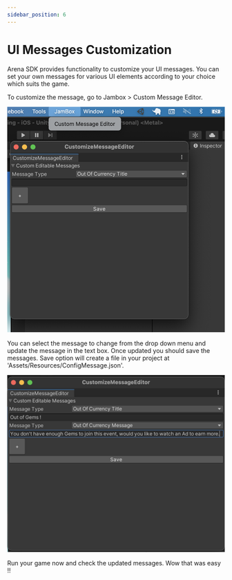 ```yaml
---
sidebar_position: 6
---
```


# UI Messages Customization

Arena SDK provides functionality to customize your UI messages. You can set your own messages for various UI elements according to your choice which suits the game.

To customize the message, go to Jambox > Custom Message Editor. 

![image](../../static/img/editor_custom_message_option.png)

You can select the message to change from the drop down menu and update the message in the text box. Once updated you should save the messages. Save option will create a file in your project at 'Assets/Resources/ConfigMessage.json'. 

![image](../../static/img/custom_message_addition.png)

Run your game now and check the updated messages. Wow that was easy !!
